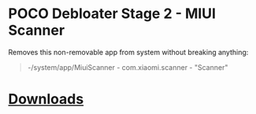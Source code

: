 # POCO Debloater Stage 2 - MIUI Scanner  
 Removes this non-removable app from system without breaking anything:  
> -/system/app/MiuiScanner - com.xiaomi.scanner - "Scanner"  
 
# [Downloads](https://github.com/symbuzzer/Poco-Debloater-Magisk-Modules/releases)
